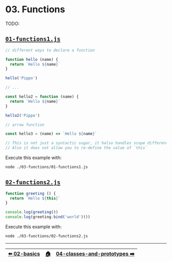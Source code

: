 <!-- ⚠️ FILE AUTOMATICALLY GENERATED. PLEASE DO NOT EDIT. CHANGE README.md.tpl INSTEAD! ⚠️  -->

# 03. Functions

TODO:


## [`01-functions1.js`](./01-functions1.js)



```js
// different ways to declare a function

function hello (name) {
  return `Hello ${name}`
}

hello('Pippo')

// ...

const hello2 = function (name) {
  return `Hello ${name}`
}

hello2('Pippo')

// arrow function

const hello3 = (name) => `Hello ${name}`

// This is not just a syntactic sugar, it halso handles scope differently (how `this` is resolved)
// Also it does not allow you to re-define the value of `this`
```

Execute this example with:

```bash
node ./03-functions/01-functions1.js
```


## [`02-functions2.js`](./02-functions2.js)



```js
function greeting () {
  return `Hello ${this}`
}

console.log(greeting())
console.log(greeting.bind('world')())
```

Execute this example with:

```bash
node ./03-functions/02-functions2.js
```


---


| [⬅️ 02-basics](/02-basics/README.md) | [🏠](/README.md) | [04-classes-and-prototypes ➡️](/04-classes-and-prototypes/README.md) |
|:------------------------------------|:---------------:|--------------------------------------------------------------------:|

